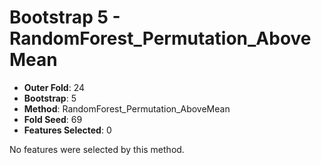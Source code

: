 # Bootstrap 5 - RandomForest_Permutation_AboveMean

- **Outer Fold**: 24
- **Bootstrap**: 5
- **Method**: RandomForest_Permutation_AboveMean
- **Fold Seed**: 69
- **Features Selected**: 0

No features were selected by this method.
